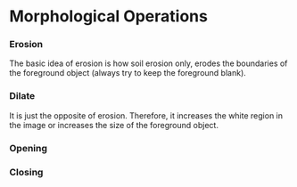 # Morphological Operations

### Erosion

The basic idea of erosion is how soil erosion only, erodes the boundaries of the foreground object (always try to keep the foreground blank).

### Dilate

It is just the opposite of erosion. Therefore, it increases the white region in the image or increases the size of the foreground object.

### Opening
### Closing
